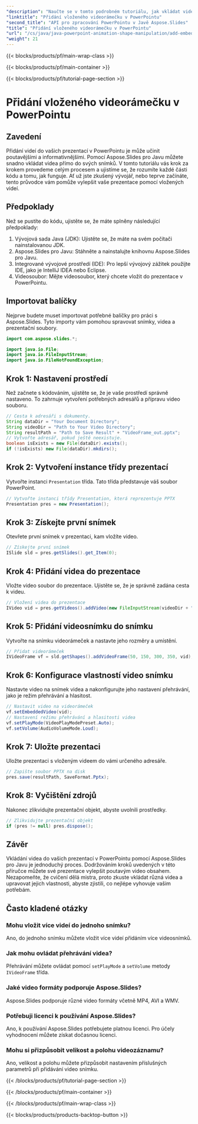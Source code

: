 ```yaml
---
"description": "Naučte se v tomto podrobném tutoriálu, jak vkládat video snímky do PowerPointu pomocí Aspose.Slides pro Javu. Snadno vylepšete své prezentace."
"linktitle": "Přidání vloženého videorámečku v PowerPointu"
"second_title": "API pro zpracování PowerPointu v Javě Aspose.Slides"
"title": "Přidání vloženého videorámečku v PowerPointu"
"url": "/cs/java/java-powerpoint-animation-shape-manipulation/add-embedded-video-frame-powerpoint/"
"weight": 21
---
```


{{< blocks/products/pf/main-wrap-class >}}

{{< blocks/products/pf/main-container >}}

{{< blocks/products/pf/tutorial-page-section >}}

# Přidání vloženého videorámečku v PowerPointu

## Zavedení
Přidání videí do vašich prezentací v PowerPointu je může učinit poutavějšími a informativnějšími. Pomocí Aspose.Slides pro Javu můžete snadno vkládat videa přímo do svých snímků. V tomto tutoriálu vás krok za krokem provedeme celým procesem a ujistíme se, že rozumíte každé části kódu a tomu, jak funguje. Ať už jste zkušený vývojář, nebo teprve začínáte, tento průvodce vám pomůže vylepšit vaše prezentace pomocí vložených videí.
## Předpoklady
Než se pustíte do kódu, ujistěte se, že máte splněny následující předpoklady:
1. Vývojová sada Java (JDK): Ujistěte se, že máte na svém počítači nainstalovanou JDK.
2. Aspose.Slides pro Javu: Stáhněte a nainstalujte knihovnu Aspose.Slides pro Javu.
3. Integrované vývojové prostředí (IDE): Pro lepší vývojový zážitek použijte IDE, jako je IntelliJ IDEA nebo Eclipse.
4. Videosoubor: Mějte videosoubor, který chcete vložit do prezentace v PowerPointu.
## Importovat balíčky
Nejprve budete muset importovat potřebné balíčky pro práci s Aspose.Slides. Tyto importy vám pomohou spravovat snímky, videa a prezentační soubory.
```java
import com.aspose.slides.*;

import java.io.File;
import java.io.FileInputStream;
import java.io.FileNotFoundException;
```
## Krok 1: Nastavení prostředí
Než začnete s kódováním, ujistěte se, že je vaše prostředí správně nastaveno. To zahrnuje vytvoření potřebných adresářů a přípravu video souboru.
```java
// Cesta k adresáři s dokumenty.
String dataDir = "Your Document Directory";
String videoDir = "Path to Your Video Directory";
String resultPath = "Path to Save Result" + "VideoFrame_out.pptx";
// Vytvořte adresář, pokud ještě neexistuje.
boolean isExists = new File(dataDir).exists();
if (!isExists) new File(dataDir).mkdirs();
```
## Krok 2: Vytvoření instance třídy prezentací
Vytvořte instanci `Presentation` třída. Tato třída představuje váš soubor PowerPoint.
```java
// Vytvořte instanci třídy Presentation, která reprezentuje PPTX
Presentation pres = new Presentation();
```
## Krok 3: Získejte první snímek
Otevřete první snímek v prezentaci, kam vložíte video.
```java
// Získejte první snímek
ISlide sld = pres.getSlides().get_Item(0);
```
## Krok 4: Přidání videa do prezentace
Vložte video soubor do prezentace. Ujistěte se, že je správně zadána cesta k videu.
```java
// Vložení videa do prezentace
IVideo vid = pres.getVideos().addVideo(new FileInputStream(videoDir + "Wildlife.mp4"), LoadingStreamBehavior.ReadStreamAndRelease);
```
## Krok 5: Přidání videosnímku do snímku
Vytvořte na snímku videorámeček a nastavte jeho rozměry a umístění.
```java
// Přidat videorámeček
IVideoFrame vf = sld.getShapes().addVideoFrame(50, 150, 300, 350, vid);
```
## Krok 6: Konfigurace vlastností video snímku
Nastavte video na snímek videa a nakonfigurujte jeho nastavení přehrávání, jako je režim přehrávání a hlasitost.
```java
// Nastavit video na videorámeček
vf.setEmbeddedVideo(vid);
// Nastavení režimu přehrávání a hlasitosti videa
vf.setPlayMode(VideoPlayModePreset.Auto);
vf.setVolume(AudioVolumeMode.Loud);
```
## Krok 7: Uložte prezentaci
Uložte prezentaci s vloženým videem do vámi určeného adresáře.
```java
// Zapište soubor PPTX na disk
pres.save(resultPath, SaveFormat.Pptx);
```
## Krok 8: Vyčištění zdrojů
Nakonec zlikvidujte prezentační objekt, abyste uvolnili prostředky.
```java
// Zlikvidujte prezentační objekt
if (pres != null) pres.dispose();
```
## Závěr
Vkládání videa do vašich prezentací v PowerPointu pomocí Aspose.Slides pro Javu je jednoduchý proces. Dodržováním kroků uvedených v této příručce můžete své prezentace vylepšit poutavým video obsahem. Nezapomeňte, že cvičení dělá mistra, proto zkuste vkládat různá videa a upravovat jejich vlastnosti, abyste zjistili, co nejlépe vyhovuje vašim potřebám.
## Často kladené otázky
### Mohu vložit více videí do jednoho snímku?
Ano, do jednoho snímku můžete vložit více videí přidáním více videosnímků.
### Jak mohu ovládat přehrávání videa?
Přehrávání můžete ovládat pomocí `setPlayMode` a `setVolume` metody `IVideoFrame` třída.
### Jaké video formáty podporuje Aspose.Slides?
Aspose.Slides podporuje různé video formáty včetně MP4, AVI a WMV.
### Potřebuji licenci k používání Aspose.Slides?
Ano, k používání Aspose.Slides potřebujete platnou licenci. Pro účely vyhodnocení můžete získat dočasnou licenci.
### Mohu si přizpůsobit velikost a polohu videozáznamu?
Ano, velikost a polohu můžete přizpůsobit nastavením příslušných parametrů při přidávání video snímku.

{{< /blocks/products/pf/tutorial-page-section >}}

{{< /blocks/products/pf/main-container >}}

{{< /blocks/products/pf/main-wrap-class >}}

{{< blocks/products/products-backtop-button >}}